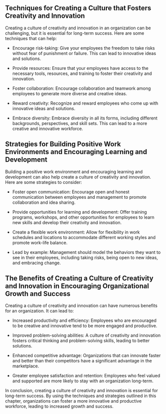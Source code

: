 
Techniques for Creating a Culture that Fosters Creativity and Innovation
------------------------------------------------------------------------

Creating a culture of creativity and innovation in an organization can be challenging, but it is essential for long-term success. Here are some techniques that can help:

* Encourage risk-taking: Give your employees the freedom to take risks without fear of punishment or failure. This can lead to innovative ideas and solutions.

* Provide resources: Ensure that your employees have access to the necessary tools, resources, and training to foster their creativity and innovation.

* Foster collaboration: Encourage collaboration and teamwork among employees to generate more diverse and creative ideas.

* Reward creativity: Recognize and reward employees who come up with innovative ideas and solutions.

* Embrace diversity: Embrace diversity in all its forms, including different backgrounds, perspectives, and skill sets. This can lead to a more creative and innovative workforce.

Strategies for Building Positive Work Environments and Encouraging Learning and Development
-------------------------------------------------------------------------------------------

Building a positive work environment and encouraging learning and development can also help create a culture of creativity and innovation. Here are some strategies to consider:

* Foster open communication: Encourage open and honest communication between employees and management to promote collaboration and idea sharing.

* Provide opportunities for learning and development: Offer training programs, workshops, and other opportunities for employees to learn new skills and develop their creativity and innovation.

* Create a flexible work environment: Allow for flexibility in work schedules and locations to accommodate different working styles and promote work-life balance.

* Lead by example: Management should model the behaviors they want to see in their employees, including taking risks, being open to new ideas, and embracing change.

The Benefits of Creating a Culture of Creativity and Innovation in Encouraging Organizational Growth and Success
----------------------------------------------------------------------------------------------------------------

Creating a culture of creativity and innovation can have numerous benefits for an organization. It can lead to:

* Increased productivity and efficiency: Employees who are encouraged to be creative and innovative tend to be more engaged and productive.

* Improved problem-solving abilities: A culture of creativity and innovation fosters critical thinking and problem-solving skills, leading to better solutions.

* Enhanced competitive advantage: Organizations that can innovate faster and better than their competitors have a significant advantage in the marketplace.

* Greater employee satisfaction and retention: Employees who feel valued and supported are more likely to stay with an organization long-term.

In conclusion, creating a culture of creativity and innovation is essential for long-term success. By using the techniques and strategies outlined in this chapter, organizations can foster a more innovative and productive workforce, leading to increased growth and success.

